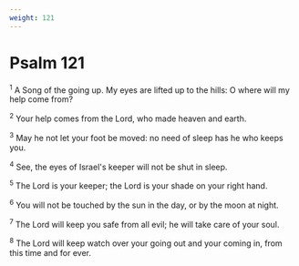 ```yaml
---
weight: 121
---
```


# Psalm 121

<sup>1</sup> A Song of the going up. My eyes are lifted up to the hills: O where will my help come from? 

<sup>2</sup> Your help comes from the Lord, who made heaven and earth. 

<sup>3</sup> May he not let your foot be moved: no need of sleep has he who keeps you. 

<sup>4</sup> See, the eyes of Israel's keeper will not be shut in sleep. 

<sup>5</sup> The Lord is your keeper; the Lord is your shade on your right hand. 

<sup>6</sup> You will not be touched by the sun in the day, or by the moon at night. 

<sup>7</sup> The Lord will keep you safe from all evil; he will take care of your soul. 

<sup>8</sup> The Lord will keep watch over your going out and your coming in, from this time and for ever. 


